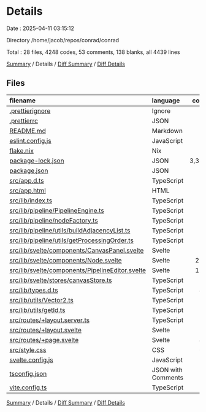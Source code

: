 # Details

Date : 2025-04-11 03:15:12

Directory /home/jacob/repos/conrad/conrad

Total : 28 files,  4248 codes, 53 comments, 138 blanks, all 4439 lines

[Summary](results.md) / Details / [Diff Summary](diff.md) / [Diff Details](diff-details.md)

## Files
| filename | language | code | comment | blank | total |
| :--- | :--- | ---: | ---: | ---: | ---: |
| [.prettierignore](/.prettierignore) | Ignore | 5 | 1 | 1 | 7 |
| [.prettierrc](/.prettierrc) | JSON | 16 | 0 | 1 | 17 |
| [README.md](/README.md) | Markdown | 0 | 0 | 1 | 1 |
| [eslint.config.js](/eslint.config.js) | JavaScript | 35 | 0 | 3 | 38 |
| [flake.nix](/flake.nix) | Nix | 22 | 0 | 3 | 25 |
| [package-lock.json](/package-lock.json) | JSON | 3,321 | 0 | 1 | 3,322 |
| [package.json](/package.json) | JSON | 34 | 0 | 1 | 35 |
| [src/app.d.ts](/src/app.d.ts) | TypeScript | 5 | 7 | 2 | 14 |
| [src/app.html](/src/app.html) | HTML | 12 | 0 | 1 | 13 |
| [src/lib/index.ts](/src/lib/index.ts) | TypeScript | 0 | 1 | 1 | 2 |
| [src/lib/pipeline/PipelineEngine.ts](/src/lib/pipeline/PipelineEngine.ts) | TypeScript | 76 | 9 | 18 | 103 |
| [src/lib/pipeline/nodeFactory.ts](/src/lib/pipeline/nodeFactory.ts) | TypeScript | 14 | 0 | 4 | 18 |
| [src/lib/pipeline/utils/buildAdjacencyList.ts](/src/lib/pipeline/utils/buildAdjacencyList.ts) | TypeScript | 18 | 5 | 6 | 29 |
| [src/lib/pipeline/utils/getProcessingOrder.ts](/src/lib/pipeline/utils/getProcessingOrder.ts) | TypeScript | 33 | 10 | 9 | 52 |
| [src/lib/svelte/components/CanvasPanel.svelte](/src/lib/svelte/components/CanvasPanel.svelte) | Svelte | 52 | 0 | 7 | 59 |
| [src/lib/svelte/components/Node.svelte](/src/lib/svelte/components/Node.svelte) | Svelte | 251 | 6 | 18 | 275 |
| [src/lib/svelte/components/PipelineEditor.svelte](/src/lib/svelte/components/PipelineEditor.svelte) | Svelte | 150 | 0 | 24 | 174 |
| [src/lib/svelte/stores/canvasStore.ts](/src/lib/svelte/stores/canvasStore.ts) | TypeScript | 4 | 0 | 3 | 7 |
| [src/lib/types.d.ts](/src/lib/types.d.ts) | TypeScript | 47 | 0 | 14 | 61 |
| [src/lib/utils/Vector2.ts](/src/lib/utils/Vector2.ts) | TypeScript | 15 | 0 | 3 | 18 |
| [src/lib/utils/getId.ts](/src/lib/utils/getId.ts) | TypeScript | 4 | 0 | 2 | 6 |
| [src/routes/+layout.server.ts](/src/routes/+layout.server.ts) | TypeScript | 1 | 0 | 1 | 2 |
| [src/routes/+layout.svelte](/src/routes/+layout.svelte) | Svelte | 4 | 0 | 2 | 6 |
| [src/routes/+page.svelte](/src/routes/+page.svelte) | Svelte | 41 | 0 | 3 | 44 |
| [src/style.css](/src/style.css) | CSS | 60 | 3 | 2 | 65 |
| [svelte.config.js](/svelte.config.js) | JavaScript | 9 | 6 | 4 | 19 |
| [tsconfig.json](/tsconfig.json) | JSON with Comments | 14 | 5 | 1 | 20 |
| [vite.config.ts](/vite.config.ts) | TypeScript | 5 | 0 | 2 | 7 |

[Summary](results.md) / Details / [Diff Summary](diff.md) / [Diff Details](diff-details.md)